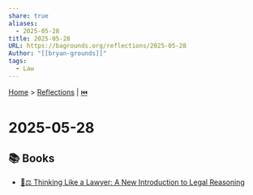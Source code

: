 ```yaml
---
share: true
aliases:
  - 2025-05-28
title: 2025-05-28
URL: https://bagrounds.org/reflections/2025-05-28
Author: "[[bryan-grounds]]"
tags:
  - Law
---
```

[Home](../index.md) > [Reflections](./index.md) | [⏮️](./2025-05-27.md)  
# 2025-05-28  
## 📚 Books  
- [🤔⚖️ Thinking Like a Lawyer: A New Introduction to Legal Reasoning](../books/thinking-like-a-lawyer-a-new-introduction-to-legal-reasoning.md)